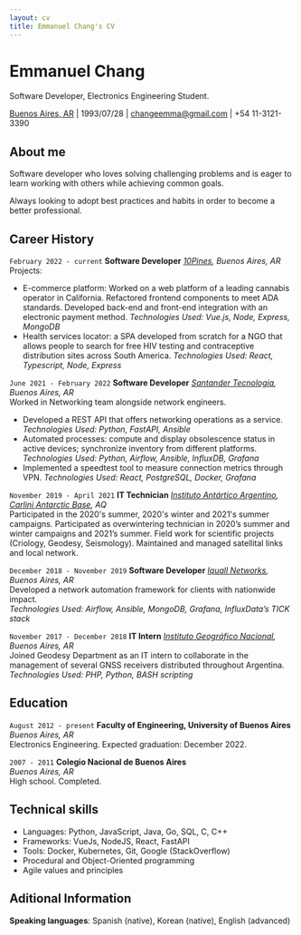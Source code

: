 ```yaml
---
layout: cv
title: Emmanuel Chang's CV
---
```

# Emmanuel Chang
Software Developer, Electronics Engineering Student.

<div id="webaddress">
<a href="https://goo.gl/maps/qRPmtAvuPA6o7p926">Buenos Aires, AR</a> |
1993/07/28 |
<a href="mailto:changeemma@gmail.com">changeemma@gmail.com</a> |
+54 11-3121-3390
</div>

## About me
Software developer who loves solving challenging problems and is eager to learn working with others while achieving common goals.

Always looking to adopt best practices and habits in order to become a better professional.

## Career History


`February 2022 - current`
__Software Developer__ *[10Pines](https://10pines.com), Buenos Aires, AR*\
Projects:
- E-commerce platform: Worked on a web platform of a leading cannabis operator in California. Refactored frontend components to meet ADA standards. Developed back-end and front-end integration with an electronic payment method. *Technologies Used: Vue.js, Node, Express, MongoDB*
- Health services locator: a SPA developed from scratch for a NGO that allows people to search for free HIV testing and contraceptive distribution sites across South America. *Technologies Used: React, Typescript, Node, Express*

`June 2021 - February 2022`
__Software Developer__ *[Santander Tecnología](https://www.linkedin.com/company/santandertec), Buenos Aires, AR*\
Worked in Networking team alongside network engineers.
- Developed a REST API that offers networking operations as a service. *Technologies Used: Python, FastAPI, Ansible*
- Automated processes: compute and display obsolescence status in active devices; synchronize inventory from different platforms. *Technologies Used: Python, Airflow, Ansible, InfluxDB, Grafana*
- Implemented a speedtest tool to measure connection metrics through VPN. *Technologies Used: React, PostgreSQL, Docker, Grafana*

`November 2019 - April 2021`
__IT Technician__ *[Instituto Antártico Argentino](https://www.cancilleria.gob.ar/es/iniciativas/dna/instituto-antartico-argentino), [Carlini Antarctic Base](https://goo.gl/maps/FJC7HRojAxb5TbbU7), AQ*\
Participated in the 2020's summer, 2020's winter and 2021's summer campaigns.
Participated as overwintering technician in 2020’s summer and winter campaigns and 2021’s summer. Field work for scientific projects (Criology, Geodesy, Seismology). Maintained and managed satellital links and local network.

`December 2018 - November 2019`
__Software Developer__ *[Iquall Networks](https://iquall.net/), Buenos Aires, AR*\
Developed a network automation framework for clients with nationwide impact.\
*Technologies Used: Airflow, Ansible, MongoDB, Grafana, InfluxData’s TICK stack*

`November 2017 - December 2018`
__IT Intern__ *[Instituto Geográfico Nacional](https://www.ign.gob.ar/), Buenos Aires, AR*\
Joined Geodesy Department as an IT intern to collaborate in the management of several GNSS receivers distributed throughout Argentina.\
*Technologies Used: PHP, Python, BASH scripting*

## Education

`August 2012 - present`
__Faculty of Engineering, University of Buenos Aires__\
*Buenos Aires, AR*\
Electronics Engineering. Expected graduation: December 2022.

`2007 - 2011`
__Colegio Nacional de Buenos Aires__\
*Buenos Aires, AR*\
High school. Completed.

## Technical skills

- Languages: Python, JavaScript, Java, Go, SQL, C, C++
- Frameworks: VueJs, NodeJS, React, FastAPI
- Tools: Docker, Kubernetes, Git, Google (StackOverflow)
- Procedural and Object-Oriented programming
- Agile values and principles

## Aditional Information

__Speaking languages__: Spanish (native), Korean (native), English (advanced)

<!-- ### Footer

Last updated: May 2013 -->


